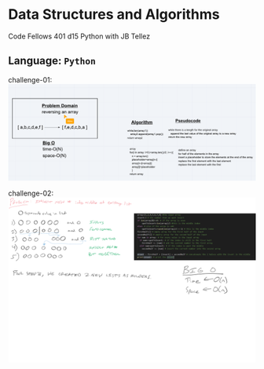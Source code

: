 # Data Structures and Algorithms
Code Fellows 401 d15 Python with JB Tellez
## Language: `Python`
challenge-01:
![array-reverse](./assets/challenge1Whiteboard.png)

challenge-02:
![array-shift](./assets/challenge2-whiteboard.png)
